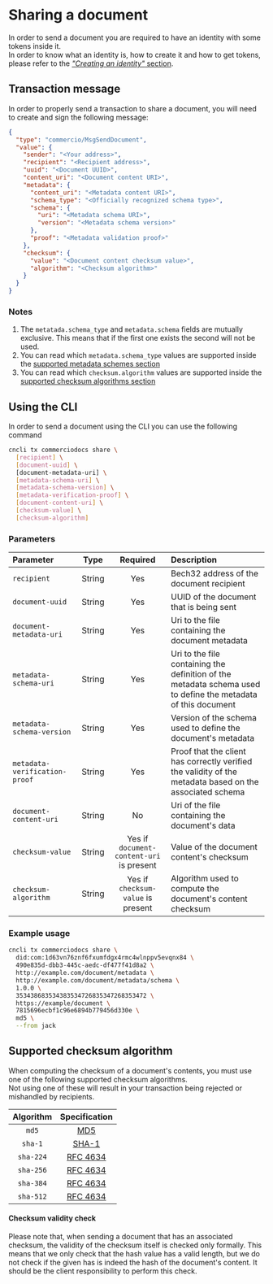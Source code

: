 # Sharing a document
In order to send a document you are required to have an identity with some tokens inside it.   
In order to know what an identity is, how to create it and how to get tokens, please refer to the 
[*"Creating an identity"* section](../../id/README.md#creating-an-identity).  

## Transaction message
In order to properly send a transaction to share a document, you will need to create and sign the
following message:

```json
{
  "type": "commercio/MsgSendDocument",
  "value": {
    "sender": "<Your address>",
    "recipient": "<Recipient address>",
    "uuid": "<Document UUID>",
    "content_uri": "<Document content URI>",
    "metadata": {
      "content_uri": "<Metadata content URI>",
      "schema_type": "<Officially recognized schema type>",
      "schema": {
        "uri": "<Metadata schema URI>",
        "version": "<Metadata schema version>"
      },
      "proof": "<Metadata validation proof>"
    },
    "checksum": {
      "value": "<Document content checksum value>",
      "algorithm": "<Checksum algorithm>"
    }
  }
}
```

### Notes
1. The `metatada.schema_type` and `metadata.schema` fields are mutually exclusive.
   This means that if the first one exists the second will not be used.
2. You can read which `metadata.schema_type` values are supported inside 
   the [supported metadata schemes section](../metadata-schemes.md#supported-metadata-schemes)
3. You can read which `checksum.algorithm` values are supported inside the
   [supported checksum algorithms section](#supported-checksum-algorithm)  

## Using the CLI 
In order to send a document using the CLI you can use the following command 

```bash
cncli tx commerciodocs share \
  [recipient] \
  [document-uuid] \ 
  [document-metadata-uri] \
  [metadata-schema-uri] \
  [metadata-schema-version] \
  [metadata-verification-proof] \
  [document-content-uri] \
  [checksum-value] \
  [checksum-algorithm]
```

### Parameters
| Parameter | Type | Required | Description |  
| :-------- | :---: | :-----: | :---------- |
| `recipient` |  String | Yes | Bech32 address of the document recipient | 
| `document-uuid` | String | Yes | UUID of the document that is being sent |
| `document-metadata-uri` | String | Yes | Uri to the file containing the document metadata |
| `metadata-schema-uri` | String | Yes | Uri to the file containing the definition of the metadata schema used to define the metadata of this document |
| `metadata-schema-version` | String | Yes | Version of the schema used to define the document's metadata |
| `metadata-verification-proof` | String | Yes | Proof that the client has correctly verified the validity of the metadata based on the associated schema |
| `document-content-uri` | String | No | Uri of the file containing the document's data |
| `checksum-value` | String | Yes if `document-content-uri` is present | Value of the document content's checksum | 
| `checksum-algorithm` | String | Yes if `checksum-value` is present | Algorithm used to compute the document's content checksum |

### Example usage 

```bash
cncli tx commerciodocs share \
  did:com:1d63vn76znf6fxumfdgx4rmc4wlnppv5evqnx84 \
  490e835d-dbb3-445c-aedc-df477f41d8a2 \
  http://example.com/document/metadata \
  http://example.com/document/metadata/schema \
  1.0.0 \
  353438683534383534726835347268353472 \
  https://example/document \
  7815696ecbf1c96e6894b779456d330e \
  md5 \
  --from jack
```

## Supported checksum algorithm
When computing the checksum of a document's contents, you must use one of the following supported checksum algorithms.  
Not using one of these will result in your transaction being rejected or mishandled by recipients. 

| Algorithm | Specification |
| :-------: | :-----------: |
| `md5` | [MD5](https://www.ietf.org/rfc/rfc1321.txt) |
| `sha-1`| [SHA-1](https://tools.ietf.org/html/rfc3174) |
| `sha-224` | [RFC 4634](https://tools.ietf.org/html/rfc4634) |
| `sha-256` | [RFC 4634](https://tools.ietf.org/html/rfc4634) |
| `sha-384` | [RFC 4634](https://tools.ietf.org/html/rfc4634) |
| `sha-512` | [RFC 4634](https://tools.ietf.org/html/rfc4634) |

#### Checksum validity check
Please note that, when sending a document that has an associated checksum, the validity of the checksum itself is
checked only formally. This means that we only check that the hash value has a valid length, but we do not check 
if the given has is indeed the hash of the document's content. It should be the client responsibility to perform this 
check.  

